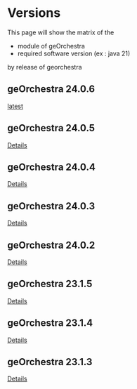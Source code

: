 # Versions

This page will show the matrix of the 
- module of geOrchestra
- required software version (ex : java 21)

by release of georchestra 
## geOrchestra 24.0.6

[latest](https://github.com/georchestra/georchestra/releases/tag/24.0.6)

## geOrchestra 24.0.5

[Details](https://github.com/georchestra/georchestra/releases/tag/24.0.5)

## geOrchestra 24.0.4
[Details](https://github.com/georchestra/georchestra/releases/tag/24.0.4)

## geOrchestra 24.0.3
[Details](https://github.com/georchestra/georchestra/releases/tag/24.0.3)

## geOrchestra 24.0.2
[Details](https://github.com/georchestra/georchestra/releases/tag/24.0.2)

## geOrchestra 23.1.5

[Details](https://github.com/georchestra/georchestra/releases/tag/23.1.5)

## geOrchestra 23.1.4

[Details](https://github.com/georchestra/georchestra/releases/tag/23.1.4)

## geOrchestra 23.1.3

[Details](https://github.com/georchestra/georchestra/releases/tag/23.1.3)